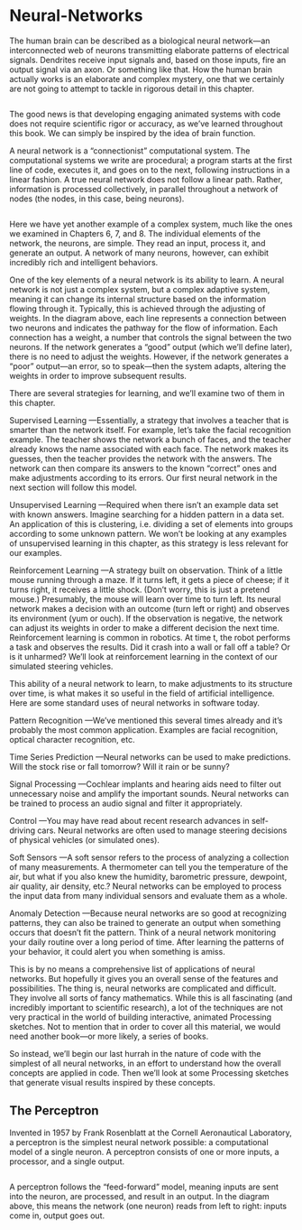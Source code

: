 # Neural-Networks

The human brain can be described as a biological neural network—an interconnected web of neurons transmitting elaborate patterns of electrical signals. Dendrites receive input signals and, based on those inputs, fire an output signal via an axon. Or something like that. How the human brain actually works is an elaborate and complex mystery, one that we certainly are not going to attempt to tackle in rigorous detail in this chapter.

<img src="https://natureofcode.com/book/imgs/chapter10/ch10_01.png" title=""/>

The good news is that developing engaging animated systems with code does not require scientific rigor or accuracy, as we’ve learned throughout this book. We can simply be inspired by the idea of brain function.


A neural network is a “connectionist” computational system. The computational systems we write are procedural; a program starts at the first line of code, executes it, and goes on to the next, following instructions in a linear fashion. A true neural network does not follow a linear path. Rather, information is processed collectively, in parallel throughout a network of nodes (the nodes, in this case, being neurons).


<img src="https://natureofcode.com/book/imgs/chapter10/ch10_02.png" title=""/>


Here we have yet another example of a complex system, much like the ones we examined in Chapters 6, 7, and 8. The individual elements of the network, the neurons, are simple. They read an input, process it, and generate an output. A network of many neurons, however, can exhibit incredibly rich and intelligent behaviors.


One of the key elements of a neural network is its ability to learn. A neural network is not just a complex system, but a complex adaptive system, meaning it can change its internal structure based on the information flowing through it. Typically, this is achieved through the adjusting of weights. In the diagram above, each line represents a connection between two neurons and indicates the pathway for the flow of information. Each connection has a weight, a number that controls the signal between the two neurons. If the network generates a “good” output (which we’ll define later), there is no need to adjust the weights. However, if the network generates a “poor” output—an error, so to speak—then the system adapts, altering the weights in order to improve subsequent results.

There are several strategies for learning, and we’ll examine two of them in this chapter.


Supervised Learning —Essentially, a strategy that involves a teacher that is smarter than the network itself. For example, let’s take the facial recognition example. The teacher shows the network a bunch of faces, and the teacher already knows the name associated with each face. The network makes its guesses, then the teacher provides the network with the answers. The network can then compare its answers to the known “correct” ones and make adjustments according to its errors. Our first neural network in the next section will follow this model.



Unsupervised Learning —Required when there isn’t an example data set with known answers. Imagine searching for a hidden pattern in a data set. An application of this is clustering, i.e. dividing a set of elements into groups according to some unknown pattern. We won’t be looking at any examples of unsupervised learning in this chapter, as this strategy is less relevant for our examples.


Reinforcement Learning —A strategy built on observation. Think of a little mouse running through a maze. If it turns left, it gets a piece of cheese; if it turns right, it receives a little shock. (Don’t worry, this is just a pretend mouse.) Presumably, the mouse will learn over time to turn left. Its neural network makes a decision with an outcome (turn left or right) and observes its environment (yum or ouch). If the observation is negative, the network can adjust its weights in order to make a different decision the next time. Reinforcement learning is common in robotics. At time t, the robot performs a task and observes the results. Did it crash into a wall or fall off a table? Or is it unharmed? We’ll look at reinforcement learning in the context of our simulated steering vehicles.

This ability of a neural network to learn, to make adjustments to its structure over time, is what makes it so useful in the field of artificial intelligence. Here are some standard uses of neural networks in software today.


Pattern Recognition —We’ve mentioned this several times already and it’s probably the most common application. Examples are facial recognition, optical character recognition, etc.

Time Series Prediction —Neural networks can be used to make predictions. Will the stock rise or fall tomorrow? Will it rain or be sunny?

Signal Processing —Cochlear implants and hearing aids need to filter out unnecessary noise and amplify the important sounds. Neural networks can be trained to process an audio signal and filter it appropriately.

Control —You may have read about recent research advances in self-driving cars. Neural networks are often used to manage steering decisions of physical vehicles (or simulated ones).

Soft Sensors —A soft sensor refers to the process of analyzing a collection of many measurements. A thermometer can tell you the temperature of the air, but what if you also knew the humidity, barometric pressure, dewpoint, air quality, air density, etc.? Neural networks can be employed to process the input data from many individual sensors and evaluate them as a whole.

Anomaly Detection —Because neural networks are so good at recognizing patterns, they can also be trained to generate an output when something occurs that doesn’t fit the pattern. Think of a neural network monitoring your daily routine over a long period of time. After learning the patterns of your behavior, it could alert you when something is amiss.

This is by no means a comprehensive list of applications of neural networks. But hopefully it gives you an overall sense of the features and possibilities. The thing is, neural networks are complicated and difficult. They involve all sorts of fancy mathematics. While this is all fascinating (and incredibly important to scientific research), a lot of the techniques are not very practical in the world of building interactive, animated Processing sketches. Not to mention that in order to cover all this material, we would need another book—or more likely, a series of books.

So instead, we’ll begin our last hurrah in the nature of code with the simplest of all neural networks, in an effort to understand how the overall concepts are applied in code. Then we’ll look at some Processing sketches that generate visual results inspired by these concepts.


## The Perceptron

Invented in 1957 by Frank Rosenblatt at the Cornell Aeronautical Laboratory, a perceptron is the simplest neural network possible: a computational model of a single neuron. A perceptron consists of one or more inputs, a processor, and a single output.

<img src="https://natureofcode.com/book/imgs/chapter10/ch10_03.png" title=""/>

A perceptron follows the “feed-forward” model, meaning inputs are sent into the neuron, are processed, and result in an output. In the diagram above, this means the network (one neuron) reads from left to right: inputs come in, output goes out.
